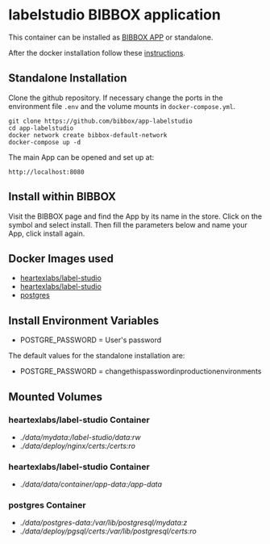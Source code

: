 # labelstudio BIBBOX application

This container can be installed as [BIBBOX APP](https://bibbox.readthedocs.io/en/latest/ "BIBBOX App Store") or standalone. 

After the docker installation follow these [instructions](INSTALL-APP.md).

## Standalone Installation 

Clone the github repository. If necessary change the ports in the environment file `.env` and the volume mounts in `docker-compose.yml`.

```
git clone https://github.com/bibbox/app-labelstudio
cd app-labelstudio
docker network create bibbox-default-network
docker-compose up -d
```

The main App can be opened and set up at:
```
http://localhost:8080
```

## Install within BIBBOX

Visit the BIBBOX page and find the App by its name in the store. Click on the symbol and select install. Then fill the parameters below and name your App, click install again.

## Docker Images used
  - [heartexlabs/label-studio](https://hub.docker.com/r/heartexlabs/label-studio) 
  - [heartexlabs/label-studio](https://hub.docker.com/r/heartexlabs/label-studio) 
  - [postgres](https://hub.docker.com/r/postgres) 


 
## Install Environment Variables
  - POSTGRE_PASSWORD = User's password

  
The default values for the standalone installation are:
  - POSTGRE_PASSWORD = changethispasswordinproductionenvironments

  
## Mounted Volumes
### heartexlabs/label-studio Container
  - *./data/mydata:/label-studio/data:rw*
  - *./data/deploy/nginx/certs:/certs:ro*
### heartexlabs/label-studio Container
  - *./data/data/container/app-data:/app-data*
### postgres Container
  - *./data/postgres-data:/var/lib/postgresql/mydata:z*
  - *./data/deploy/pgsql/certs:/var/lib/postgresql/certs:ro*

